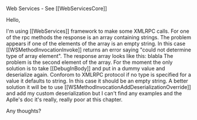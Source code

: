 Web Services  - See [[WebServicesCore]]

Hello,

I'm using [[WebServices]] framework to make some XMLRPC calls. For one of the rpc methods the response is an array containing strings.
The problem appears if one of the elements of the array is an empty string. In this case [[WSMethodInvocationInvoke]] returns an error saying "could not determine type of array element".
The response array looks like this:
                 <array>
                   <data>
                     <value>
                       blabla
                     </value>
                     <value>
                     </value>
                   </data>
                 </array>
The problem is the second element of the array. For the moment the only solution is to take [[DebugInBody]] and put in <value></value> a dummy value and deserialize again. Conforom to XMLRPC protocol if no type is specified for a value it defaults to string. In this case it should be an empty string.
A better solution it will be to use [[WSMethodInvocationAddDeserializationOverride]] and add my custom deserialization but I can't find any examples and the Aplle's doc it's really, really poor at this chapter.

Any thoughts?